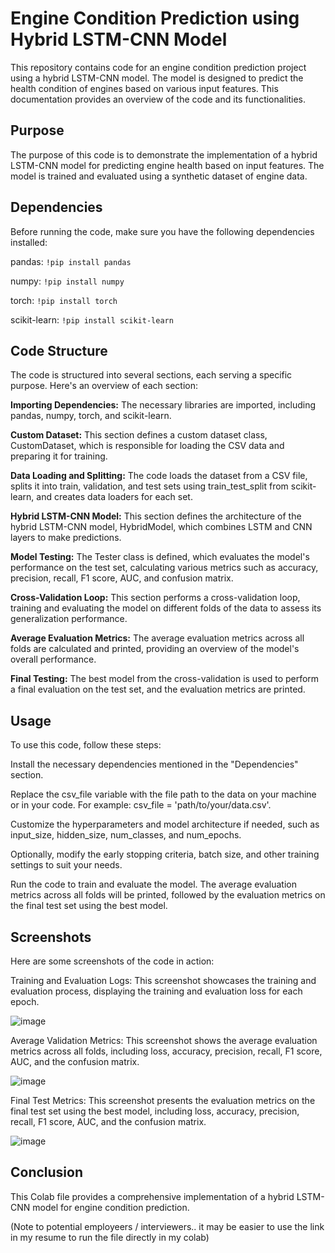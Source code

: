 # Engine Condition Prediction using Hybrid LSTM-CNN Model


This repository contains code for an engine condition prediction project using a hybrid LSTM-CNN model. The model is designed to predict the health condition of engines based on various input features. This documentation provides an overview of the code and its functionalities.






## Purpose
The purpose of this code is to demonstrate the implementation of a hybrid LSTM-CNN model for predicting engine health based on input features. The model is trained and evaluated using a synthetic dataset of engine data.

## Dependencies
Before running the code, make sure you have the following dependencies installed:

pandas: ``` !pip install pandas ```

numpy: ```!pip install numpy```

torch: ```!pip install torch```

scikit-learn: ```!pip install scikit-learn```


## Code Structure
The code is structured into several sections, each serving a specific purpose. Here's an overview of each section:

**Importing Dependencies:** The necessary libraries are imported, including pandas, numpy, torch, and scikit-learn.

**Custom Dataset:** This section defines a custom dataset class, CustomDataset, which is responsible for loading the CSV data and preparing it for training.

**Data Loading and Splitting:** The code loads the dataset from a CSV file, splits it into train, validation, and test sets using train_test_split from scikit-learn, and creates data loaders for each set.

**Hybrid LSTM-CNN Model:** This section defines the architecture of the hybrid LSTM-CNN model, HybridModel, which combines LSTM and CNN layers to make predictions.

**Model Testing:** The Tester class is defined, which evaluates the model's performance on the test set, calculating various metrics such as accuracy, precision, recall, F1 score, AUC, and confusion matrix.

**Cross-Validation Loop:** This section performs a cross-validation loop, training and evaluating the model on different folds of the data to assess its generalization performance.

**Average Evaluation Metrics:** The average evaluation metrics across all folds are calculated and printed, providing an overview of the model's overall performance.

**Final Testing:** The best model from the cross-validation is used to perform a final evaluation on the test set, and the evaluation metrics are printed.

## Usage
To use this code, follow these steps:

Install the necessary dependencies mentioned in the "Dependencies" section.


Replace the csv_file variable with the file path to the data on your machine or in your code. For example: csv_file = 'path/to/your/data.csv'.

Customize the hyperparameters and model architecture if needed, such as input_size, hidden_size, num_classes, and num_epochs.

Optionally, modify the early stopping criteria, batch size, and other training settings to suit your needs.

Run the code to train and evaluate the model. The average evaluation metrics across all folds will be printed, followed by the evaluation metrics on the final test set using the best model.








## Screenshots
Here are some screenshots of the code in action:

Training and Evaluation Logs: This screenshot showcases the training and evaluation process, displaying the training and evaluation loss for each epoch.

![image](https://github.com/DancesWithDobes/engine_failure_prediction/assets/69741804/7efd5d02-222b-40cb-812b-905afde6bb34)



Average Validation Metrics: This screenshot shows the average evaluation metrics across all folds, including loss, accuracy, precision, recall, F1 score, AUC, and the confusion matrix.


![image](https://github.com/DancesWithDobes/engine_failure_prediction/assets/69741804/0441868f-e871-4608-9de2-1d1990231e0f)



Final Test Metrics: This screenshot presents the evaluation metrics on the final test set using the best model, including loss, accuracy, precision, recall, F1 score, AUC, and the confusion matrix.


![image](https://github.com/DancesWithDobes/engine_failure_prediction/assets/69741804/ef976af6-786d-43eb-b9ac-67e12d0f0010)




## Conclusion
This Colab file provides a comprehensive implementation of a hybrid LSTM-CNN model for engine condition prediction. 


(Note to potential employeers / interviewers.. it may be easier to use the link in my resume to run the file directly in my colab)






